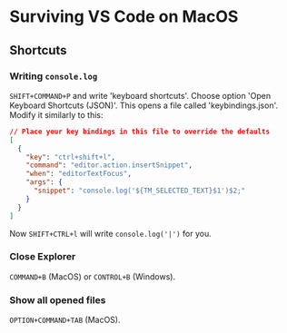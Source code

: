 # Surviving VS Code on MacOS

## Shortcuts

### Writing `console.log`

`SHIFT+COMMAND+P` and write 'keyboard shortcuts'. Choose option 'Open Keyboard Shortcuts (JSON)'. This opens a file called 'keybindings.json'. Modify it similarly to this:

```json
// Place your key bindings in this file to override the defaults
[
  {
    "key": "ctrl+shift+l",
    "command": "editor.action.insertSnippet",
    "when": "editorTextFocus",
    "args": {
      "snippet": "console.log('${TM_SELECTED_TEXT}$1')$2;"
    }
  }
]
```

Now `SHIFT+CTRL+l` will write `console.log('|')` for you.

### Close Explorer

`COMMAND+B` (MacOS) or `CONTROL+B` (Windows).

### Show all opened files

`OPTION+COMMAND+TAB` (MacOS).
